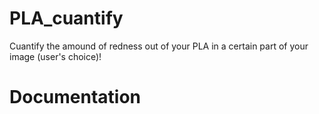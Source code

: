 # PLA_cuantify

Cuantify the amound of redness out of your PLA in a certain part of your image (user's choice)!

# Documentation


